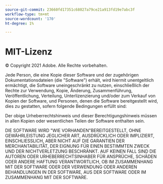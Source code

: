 ```yaml
---
source-git-commit: 23660fd17351c68027a79ce21a913fd19e7abc3f
workflow-type: tm+mt
source-wordcount: '170'
ht-degree: 1%

---
```

# MIT-Lizenz

© Copyright 2021 Adobe. Alle Rechte vorbehalten.

Jede Person, die eine Kopie dieser Software und der zugehörigen Dokumentationsdateien (die &quot;Software&quot;) erhält, wird hiermit unentgeltlich ermächtigt, die Software uneingeschränkt zu nutzen, einschließlich der Rechte zur Verwendung, Kopie, Änderung, Zusammenführung, Veröffentlichung, Verteilung, Unterlizenzierung und/oder zum Verkauf von Kopien der Software, und Personen, denen die Software bereitgestellt wird, dies zu gestatten, sofern folgende Bedingungen erfüllt sind:

Der obige Urheberrechtshinweis und dieser Berechtigungshinweis müssen in allen Kopien oder wesentlichen Teilen der Software enthalten sein.

DIE SOFTWARE WIRD &quot;WIE VORHANDEN&quot;BEREITGESTELLT, OHNE GEWÄHRLEISTUNG JEGLICHER ART, AUSDRÜCKLICH ODER IMPLIZIERT, EINSCHLIESSLICH, ABER NICHT AUF DIE GARANTIEN DER MERCHANTABILITÄT, DER EIGNUNG FÜR EINEN BESTIMMTEN ZWECK UND DER NICHTVERLETZUNG BESCHRÄNKT. AUF KEINEN FALL SIND DIE AUTOREN ODER URHEBERRECHTSINHABER FÜR ANSPRÜCHE, SCHÄDEN ODER ANDERE HAFTUNG VERANTWORTLICH, OB IM ZUSAMMENHANG MIT DER SOFTWARE ODER DER VERWENDUNG ODER ANDEREN BEHANDLUNGEN IN DER SOFTWARE, AUS DER SOFTWARE ODER IM ZUSAMMENHANG MIT DER SOFTWARE.
